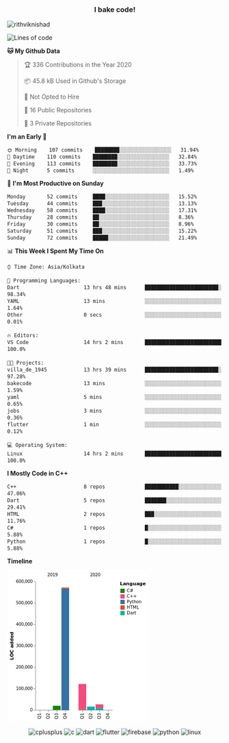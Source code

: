 <h3 align="center">I bake code!</h3>

<p align="left"> <img src="https://komarev.com/ghpvc/?username=rithviknishad" alt="rithviknishad" /> </p>

<!--START_SECTION:waka-->
![Lines of code](https://img.shields.io/badge/From%20Hello%20World%20I%27ve%20Written-23.2%20million%20lines%20of%20code-blue)

**🐱 My Github Data** 

> 🏆 336 Contributions in the Year 2020
 > 
> 📦 45.8 kB Used in Github's Storage 
 > 
> 🚫 Not Opted to Hire
 > 
> 📜 16 Public Repositories
 > 
> 🔑 3 Private Repositories 

**I'm an Early 🐤** 

```text
🌞 Morning    107 commits    ████████░░░░░░░░░░░░░░░░░   31.94% 
🌆 Daytime    110 commits    ████████░░░░░░░░░░░░░░░░░   32.84% 
🌃 Evening    113 commits    ████████░░░░░░░░░░░░░░░░░   33.73% 
🌙 Night      5 commits      ░░░░░░░░░░░░░░░░░░░░░░░░░   1.49%

```
📅 **I'm Most Productive on Sunday** 

```text
Monday       52 commits     ████░░░░░░░░░░░░░░░░░░░░░   15.52% 
Tuesday      44 commits     ███░░░░░░░░░░░░░░░░░░░░░░   13.13% 
Wednesday    58 commits     ████░░░░░░░░░░░░░░░░░░░░░   17.31% 
Thursday     28 commits     ██░░░░░░░░░░░░░░░░░░░░░░░   8.36% 
Friday       30 commits     ██░░░░░░░░░░░░░░░░░░░░░░░   8.96% 
Saturday     51 commits     ███░░░░░░░░░░░░░░░░░░░░░░   15.22% 
Sunday       72 commits     █████░░░░░░░░░░░░░░░░░░░░   21.49%

```


📊 **This Week I Spent My Time On** 

```text
⌚︎ Time Zone: Asia/Kolkata

💬 Programming Languages: 
Dart                     13 hrs 48 mins      ████████████████████████░   98.34% 
YAML                     13 mins             ░░░░░░░░░░░░░░░░░░░░░░░░░   1.64% 
Other                    0 secs              ░░░░░░░░░░░░░░░░░░░░░░░░░   0.01%

🔥 Editors: 
VS Code                  14 hrs 2 mins       █████████████████████████   100.0%

🐱‍💻 Projects: 
villa_de_1945            13 hrs 39 mins      ████████████████████████░   97.28% 
bakecode                 13 mins             ░░░░░░░░░░░░░░░░░░░░░░░░░   1.59% 
yaml                     5 mins              ░░░░░░░░░░░░░░░░░░░░░░░░░   0.65% 
jobs                     3 mins              ░░░░░░░░░░░░░░░░░░░░░░░░░   0.36% 
flutter                  1 min               ░░░░░░░░░░░░░░░░░░░░░░░░░   0.12%

💻 Operating System: 
Linux                    14 hrs 2 mins       █████████████████████████   100.0%

```

**I Mostly Code in C++** 

```text
C++                      8 repos             ███████████░░░░░░░░░░░░░░   47.06% 
Dart                     5 repos             ███████░░░░░░░░░░░░░░░░░░   29.41% 
HTML                     2 repos             ███░░░░░░░░░░░░░░░░░░░░░░   11.76% 
C#                       1 repos             █░░░░░░░░░░░░░░░░░░░░░░░░   5.88% 
Python                   1 repos             █░░░░░░░░░░░░░░░░░░░░░░░░   5.88%

```


**Timeline**

![Chart not found](https://github.com/rithviknishad/rithviknishad/blob/master/charts/bar_graph.png) 


<!--END_SECTION:waka-->

<p align="center">
  <img src="https://devicons.github.io/devicon/devicon.git/icons/cplusplus/cplusplus-original.svg" alt="cplusplus" width="30" height="30"/>
  <img src="https://devicons.github.io/devicon/devicon.git/icons/c/c-original.svg" alt="c" width="30" height="30"/>
  <img src="https://www.vectorlogo.zone/logos/dartlang/dartlang-icon.svg" alt="dart" width="30" height="30"/>
  <img src="https://www.vectorlogo.zone/logos/flutterio/flutterio-icon.svg" alt="flutter" width="30" height="30"/> 
  <img src="https://www.vectorlogo.zone/logos/firebase/firebase-icon.svg" alt="firebase" width="30" height="30"/> 
  <img src="https://devicons.github.io/devicon/devicon.git/icons/python/python-original.svg" alt="python" width="30" height="30"/> 
  <img src="https://devicons.github.io/devicon/devicon.git/icons/linux/linux-original.svg" alt="linux" width="30" height="30"/> 
</p>
